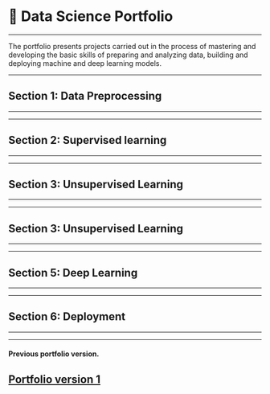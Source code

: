 # &#128188; Data Science Portfolio

---
The portfolio presents projects carried out in the process of mastering and developing the basic skills of preparing and analyzing data, building and deploying machine and deep learning models.

---
## Section 1: Data Preprocessing 

---
---
## Section 2: Supervised learning

---
---
## Section 3: Unsupervised Learning

---
---
## Section 3: Unsupervised Learning

---
---
## Section 5: Deep Learning

---
---
## Section 6: Deployment 

---
---
#### Previous portfolio version.

[Portfolio version 1](https://github.com/rttrif/Trifonov.portfolio.github.io)
---
